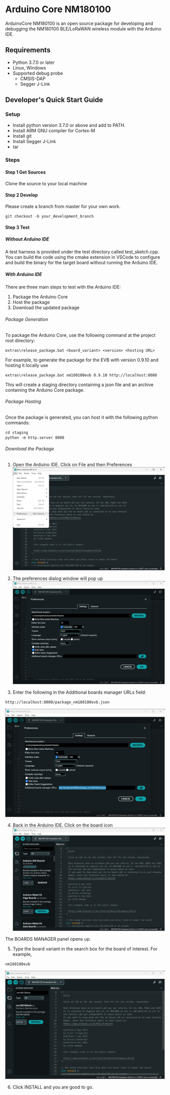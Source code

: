 # Arduino Core NM180100

ArduinoCore NM180100 is an open source package for developing and debugging the NM180100 BLE/LoRaWAN wireless module with the Arduino IDE.

## Requirements
* Python 3.7.0 or later
* Linux, Windows
* Supported debug probe
    * CMSIS-DAP
    * Segger J-Link

## Developer's Quick Start Guide
### Setup
* Install python version 3.7.0 or above and add to PATH.
* Install ARM GNU compiler for Cortex-M
* Install git
* Install Segger J-Link
* tar

### Steps
#### Step 1 Get Sources
Clone the source to your local machine

#### Step 2 Develop
Please create a branch from master for your own work.
```
git checkout -b your_development_branch
```

#### Step 3 Test
##### Without Arduino IDE
A test harness is provided under the test directory called test_sketch.cpp.  You can build the code using the cmake extension in VSCode to configure and build the binary for the target board without running the Arduino IDE.

##### With Arduino IDE
There are three main steps to test with the Arduino IDE:
1. Package the Arduino Core
2. Host the package
3. Download the updated package

###### Package Generation
To package the Arduino Core, use the following command at the project root directory:
```
extras\release_package.bat <board_variant> <version> <hosting URL>
```

For example, to generate the package for the EVB with version 0.9.10 and hosting it locally use
```
extras\release_package.bat nm180100evb 0.9.10 http://localhost:8080
```
This will create a staging directory containing a json file and an archive containing the Arduino Core package. 

###### Package Hosting
Once the package is generated, you can host it with the following python commands:
```
cd staging
python -m http.server 8080
```

###### Download the Package
1. Open the Arduino IDE.  Click on File and then Preferences
![ARDUINO_IDE](./res/arduino_ide.png)

2. The preferences dialog window will pop up
![ARDUINO_IDE_PREFERENCES](./res/arduino_ide_preferences.png)

3. Enter the following in the Additional boards manager URLs field:
```
http://localhost:8080/package_nm180100evb.json
```
![ARDUINO_IDE_BOARD_URL](./res/arduino_ide_board_url.png)

4. Back in the Arduino IDE.  Click on the board icon
![ARDUINO_IDE_BOARD_MANAGER](./res/arduino_ide_board_manager.png)

The BOARDS MANAGER panel opens up.

5. Type the board variant in the search box for the board of interest.  For example,
```
nm180100evb
```
![ARDUINO_IDE_BOARD_SELECTION](./res/arduino_ide_board_selection.png)

6. Click INSTALL and you are good to go.